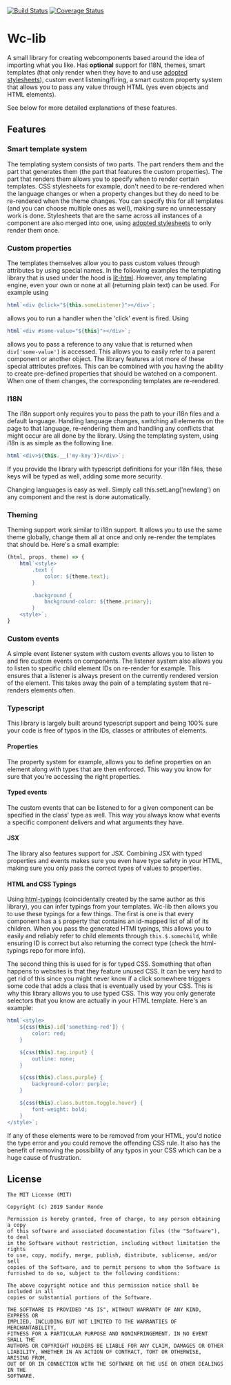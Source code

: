 [![Build Status](https://travis-ci.org/SanderRonde/wc-lib.svg?branch=master)](https://travis-ci.org/SanderRonde/wc-lib)
[![Coverage Status](https://coveralls.io/repos/github/SanderRonde/wc-lib/badge.svg)](https://coveralls.io/github/SanderRonde/wc-lib)

# Wc-lib

A small library for creating webcomponents based around the idea of importing what you like. Has **optional** support for I18N, themes, smart templates (that only render when they have to and use [adopted stylesheets](https://wicg.github.io/construct-stylesheets/)), custom event listening/firing, a smart custom property system that allows you to pass any value through HTML (yes even objects and HTML elements).

See below for more detailed explanations of these features.

## Features

### Smart template system

The templating system consists of two parts. The part renders them and the part that generates them (the part that features the custom properties). The part that renders them allows you to specify when to render certain templates. CSS stylesheets for example, don't need to be re-rendered when the language changes or when a property changes but they do need to be re-rendered when the theme changes. You can specify this for all templates (and you can choose multiple ones as well), making sure no unnecessary work is done. Stylesheets that are the same across all instances of a component are also merged into one, using [adopted stylesheets](https://wicg.github.io/construct-stylesheets/) to only render them once.

### Custom properties

The templates themselves allow you to pass custom values through attributes by using special names. In the following examples the templating library that is used under the hood is [lit-html](https://github.com/Polymer/lit-html). However, any templating engine, even your own or none at all (returning plain text) can be used. For example using 
```js
html`<div @click="${this.someListener}"></div>`;
```
allows you to run a handler when the 'click' event is fired. Using 
```js
html`<div #some-value="${this}"></div>`;
```
allows you to pass a reference to any value that is returned when `div['some-value']` is accessed. This allows you to easily refer to a parent component or another object. The library features a lot more of these special attributes prefixes. This can be combined with you having the ability to create pre-defined properties that should be watched on a component. When one of them changes, the corresponding templates are re-rendered.

### I18N

The i18n support only requires you to pass the path to your i18n files and a default language. Handling language changes, switching all elements on the page to that language, re-rendering them and handling any conflicts that might occur are all done by the library. Using the templating system, using i18n is as simple as the following line.

```js
html`<div>${this.__('my-key')}</div>`;
```

If you provide the library with typescript definitions for your i18n files, these keys will be typed as well, adding some more security.

Changing languages is easy as well. Simply call this.setLang('newlang') on any component and the rest is done automatically.

### Theming

Theming support work similar to i18n support. It allows you to use the same theme globally, change them all at once and only re-render the templates that should be. Here's a small example:

```js
(html, props, theme) => {
	html`<style>
		.text {
			color: ${theme.text};
		}

		.background {
			background-color: ${theme.primary};
		}
	<style>`;
}
```

### Custom events

A simple event listener system with custom events allows you to listen to and fire custom events on components. The listener system also allows you to listen to specific child element IDs on re-render for example. This ensures that a listener is always present on the currently rendered version of the element. This takes away the pain of a templating system that re-renders elements often.


### Typescript

This library is largely built around typescript support and being 100% sure your code is free of typos in the IDs, classes or attributes of elements. 

#### Properties

The property system for example, allows you to define properties on an element along with types that are then enforced. This way you know for sure that you're accessing the right properties.

#### Typed events

The custom events that can be listened to for a given component can be specified in the class' type as well. This way you always know what events a specific component delivers and what arguments they have. 

#### JSX
The library also features support for JSX. Combining JSX with typed properties and events makes sure you even have type safety in your HTML, making sure you only pass the correct types of values to properties.

#### HTML and CSS Typings

Using [html-typings](https://github.com/SanderRonde/html-typings) (coincidentally created by the same author as this library), you can infer typings from your templates. Wc-lib then allows you to use these typings for a few things. The first is one is that every component has a `$` property that contains an id-mapped list of all of its children. When you pass the generated HTMl typings, this allows you to easily and reliably refer to child elements through `this.$.somechild`, while ensuring ID is correct but also returning the correct type (check the html-typings repo for more info). 

The second thing this is used for is for typed CSS. Something that often happens to websites is that they feature unused CSS. It can be very hard to get rid of this since you might never know if a click somewhere triggers some code that adds a class that is eventually used by your CSS. This is why this library allows you to use typed CSS. This way you only generate selectors that you know are actually in your HTML template. Here's an example:

```js
html`<style>
	${css(this).id['something-red']} {
		color: red;
	}

	${css(this).tag.input} {
		outline: none;
	}

	${css(this).class.purple} {
		background-color: purple;
	}

	${css(this).class.button.toggle.hover} {
		font-weight: bold;
	}
</style>`;
```

If any of these elements were to be removed from your HTML, you'd notice the type error and you could remove the offending CSS rule. It also has the benefit of removing the possibility of any typos in your CSS which can be a huge cause of frustration.


## License

```text
The MIT License (MIT)

Copyright (c) 2019 Sander Ronde

Permission is hereby granted, free of charge, to any person obtaining a copy
of this software and associated documentation files (the "Software"), to deal
in the Software without restriction, including without limitation the rights
to use, copy, modify, merge, publish, distribute, sublicense, and/or sell
copies of the Software, and to permit persons to whom the Software is
furnished to do so, subject to the following conditions:

The above copyright notice and this permission notice shall be included in all
copies or substantial portions of the Software.

THE SOFTWARE IS PROVIDED "AS IS", WITHOUT WARRANTY OF ANY KIND, EXPRESS OR
IMPLIED, INCLUDING BUT NOT LIMITED TO THE WARRANTIES OF MERCHANTABILITY,
FITNESS FOR A PARTICULAR PURPOSE AND NONINFRINGEMENT. IN NO EVENT SHALL THE
AUTHORS OR COPYRIGHT HOLDERS BE LIABLE FOR ANY CLAIM, DAMAGES OR OTHER
LIABILITY, WHETHER IN AN ACTION OF CONTRACT, TORT OR OTHERWISE, ARISING FROM,
OUT OF OR IN CONNECTION WITH THE SOFTWARE OR THE USE OR OTHER DEALINGS IN THE
SOFTWARE.
```